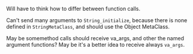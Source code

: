 Will have to think how to differ between function calls.

Can't send many arguments to `String_initialize`, because there is none defined in `StringMetaClass`, and should use the Object MetaClass. 

May be somemethod calls should receive va_args, and other the named argument functions? May be it's a better idea to receive always `va_args`.

